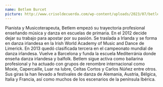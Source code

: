 ```yaml
---
name: Betlem Burcet
picture: http://www.crisoldecuerda.com/wp-content/uploads/2023/07/betlem_burcet300x300.png
---
```


Pianista y Musicoterapeuta, Betlem empezó su trayectoria profesional enseñando música y danza en escuelas de primaria. En el 2012 decide dejar su trabajo para apostar por su pasión. Se traslada a Irlanda y se forma en danza irlandesa en la Irish World Academy of Music and Dance de Limerick. En 2013 quedó clasificada tercera en el campeonato mundial de danza irlandesa. Vuelve a Barcelona y funda la escuela Mediterránia donde enseña danza irlandesa y balfolk. Betlem sigue activa como bailarina profesional y ha actuado con grupos de renombre internacional como Moxie, Capercaille, Luar na lubre, Celtas Cortos y Carlos Núñez entre otros. Sus giras la han llevado a festivales de danza de Alemania, Austria, Bélgica, Italia y Francia, así como muchos de los escenarios de la península Ibérica.
